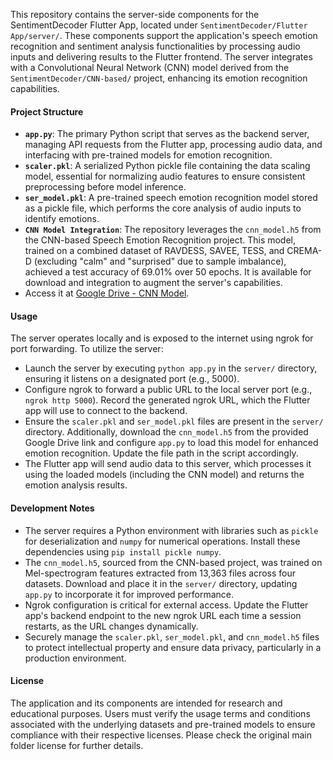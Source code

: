 This repository contains the server-side components for the SentimentDecoder Flutter App, located under `SentimentDecoder/Flutter App/server/`. These components support the application's speech emotion recognition and sentiment analysis functionalities by processing audio inputs and delivering results to the Flutter frontend. The server integrates with a Convolutional Neural Network (CNN) model derived from the `SentimentDecoder/CNN-based/` project, enhancing its emotion recognition capabilities.

#### Project Structure
- **`app.py`**: The primary Python script that serves as the backend server, managing API requests from the Flutter app, processing audio data, and interfacing with pre-trained models for emotion recognition.
- **`scaler.pkl`**: A serialized Python pickle file containing the data scaling model, essential for normalizing audio features to ensure consistent preprocessing before model inference.
- **`ser_model.pkl`**: A pre-trained speech emotion recognition model stored as a pickle file, which performs the core analysis of audio inputs to identify emotions.
- **`CNN Model Integration`**: The repository leverages the `cnn_model.h5` from the CNN-based Speech Emotion Recognition project. This model, trained on a combined dataset of RAVDESS, SAVEE, TESS, and CREMA-D (excluding "calm" and "surprised" due to sample imbalance), achieved a test accuracy of 69.01% over 50 epochs. It is available for download and integration to augment the server's capabilities.
- Access it at [Google Drive - CNN Model](https://drive.google.com/file/d/1WLBT9jHYIqRV51JURt9rl2Eh6JsSLov4/view?usp=drive_link).

#### Usage
The server operates locally and is exposed to the internet using ngrok for port forwarding. To utilize the server:
- Launch the server by executing `python app.py` in the `server/` directory, ensuring it listens on a designated port (e.g., 5000).
- Configure ngrok to forward a public URL to the local server port (e.g., `ngrok http 5000`). Record the generated ngrok URL, which the Flutter app will use to connect to the backend.
- Ensure the `scaler.pkl` and `ser_model.pkl` files are present in the `server/` directory. Additionally, download the `cnn_model.h5` from the provided Google Drive link and configure `app.py` to load this model for enhanced emotion recognition. Update the file path in the script accordingly.
- The Flutter app will send audio data to this server, which processes it using the loaded models (including the CNN model) and returns the emotion analysis results.

#### Development Notes
- The server requires a Python environment with libraries such as `pickle` for deserialization and `numpy` for numerical operations. Install these dependencies using `pip install pickle numpy`.
- The `cnn_model.h5`, sourced from the CNN-based project, was trained on Mel-spectrogram features extracted from 13,363 files across four datasets. Download and place it in the `server/` directory, updating `app.py` to incorporate it for improved performance.
- Ngrok configuration is critical for external access. Update the Flutter app's backend endpoint to the new ngrok URL each time a session restarts, as the URL changes dynamically.
- Securely manage the `scaler.pkl`, `ser_model.pkl`, and `cnn_model.h5` files to protect intellectual property and ensure data privacy, particularly in a production environment.

#### License
The application and its components are intended for research and educational purposes. Users must verify the usage terms and conditions associated with the underlying datasets and pre-trained models to ensure compliance with their respective licenses. Please check the original main folder license for further details.
